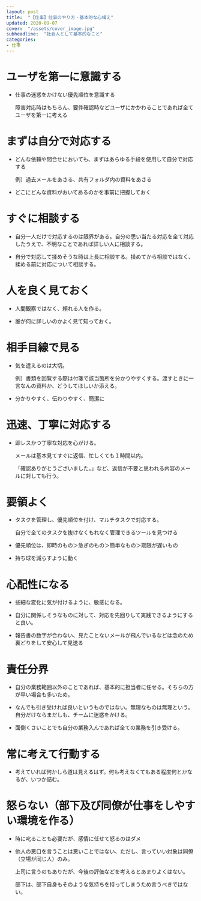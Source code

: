 ```yaml
---
layout: post
title:  "【仕事】仕事のやり方・基本的な心構え"
updated: 2020-09-07
cover:  "/assets/cover_image.jpg"
subheadline:  "社会人として基本的なこと"
categories: 
- 仕事
---
```


# ユーザを第一に意識する

* 仕事の迷惑をかけない優先順位を意識する

    障害対応時はもちろん、要件確認時などユーザにかかわることであれば全てユーザを第一に考える

# まずは自分で対応する

* どんな依頼や問合せにおいても、まずはあらゆる手段を使用して自分で対応する

  例）過去メールをあさる、共有フォルダ内の資料をあさる

* どこにどんな資料がおいてあるのかを事前に把握しておく

# すぐに相談する

* 自分一人だけで対応するのは限界がある。自分の思い当たる対応を全て対応したうえで、不明なことであれば詳しい人に相談する。

* 自分で対応して揉めそうな時は上長に相談する。揉めてから相談ではなく、揉める前に対応について相談する。

# 人を良く見ておく

* 人間観察ではなく、頼れる人を作る。

* 誰が何に詳しいのかよく見て知っておく。

# 相手目線で見る

* 気を遣えるのは大切。

  例）書類を回覧する際は付箋で該当箇所を分かりやすくする。渡すときに一言なんの資料か、どうしてほしいか添える。

* 分かりやすく、伝わりやすく、簡潔に

# 迅速、丁寧に対応する

* 即レスかつ丁寧な対応を心がける。

  メールは基本見てすぐに返信、忙しくても１時間以内。

  「確認ありがとうございました。」など、返信が不要と思われる内容のメールに対しても行う。

# 要領よく

* タスクを管理し、優先順位を付け、マルチタスクで対応する。

  自分で全てのタスクを抜けなくもれなく管理できるツールを見つける

* 優先順位は、即時のもの＞急ぎのもの＞簡単なもの＞期限が遅いもの

* 持ち球を減らすように動く

# 心配性になる

* 些細な変化に気が付けるように、敏感になる。

* 自分に関係しそうなものに対して、対応を先回りして実践できるようにすると良い。

* 報告書の数字が合わない、見たことないメールが飛んでいるなどは念のため裏どりをして安心して見送る

# 責任分界

* 自分の業務範囲以外のことであれば、基本的に担当者に任せる。そちらの方が早い場合も多いため。

* なんでも引き受ければ良いというものではない。無理なものは無理という。自分だけならまだしも、チームに迷惑をかける。

* 面倒くさいことでも自分の業務入んであれば全ての業務を引き受ける。

# 常に考えて行動する

* 考えていれば何かしら道は見えるはず。何も考えなくてもある程度何とかなるが、いつか詰む。

# 怒らない（部下及び同僚が仕事をしやすい環境を作る）

* 時に叱ることも必要だが、感情に任せて怒るのはダメ

* 他人の悪口を言うことは悪いことではない、ただし、言っていい対象は同僚（立場が同じ人）のみ。

  上司に言うのもありだが、今後の評価などを考えるとあまりよくはない。
  
  部下は、部下自身もそのような気持ちを持ってしまうため言うべきではない。
